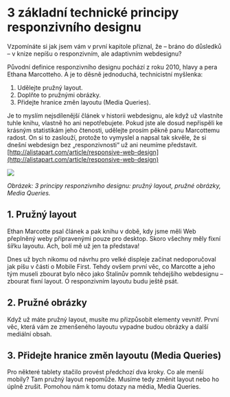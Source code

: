 # 3 základní technické principy responzivního designu

Vzpomínáte si jak jsem vám v první kapitole přiznal, že – bráno do důsledků – v knize nepíšu o responzivním,  ale adaptivním webdesignu?

Původní definice responzivního designu pochází z roku 2010, hlavy a pera Ethana Marcotteho. A je to děsně jednoduchá, technicistní myšlenka:

1. Udělejte pružný layout.
2. Doplňte to pružnými obrázky.
3. Přidejte hranice změn layoutu (Media Queries). 

Je to myslím nejsdílenější článek v historii webdesignu, ale když už vlastníte tuhle knihu, vlastně ho ani nepotřebujete. Pokud jste ale dosud nepřispěli ke krásným statistikám jeho čtenosti, udělejte prosím pěkně panu Marcottemu radost. On si to zaslouží, protože to vymyslel a napsal tak skvěle, že si dnešní webdesign bez „responzivnosti“ už ani neumíme představit. [http://alistapart.com/article/responsive-web-design](http://alistapart.com/article/responsive-web-design)

![](dist/images/vdwd/original/principy-rwd.png)

*Obrázek: 3 principy responzivního designu: pružný layout, pružné obrázky, Media Queries.*

## 1. Pružný layout

Ethan Marcotte psal článek a pak knihu v době, kdy jsme měli Web přeplněný weby připravenými pouze pro desktop. Skoro všechny měly fixní šířku layoutu. Ach, bolí mě už jen ta představa! 

Dnes už bych nikomu od návrhu pro velké displeje začínat nedoporučoval jak píšu v části o Mobile First. Tehdy ovšem první věc, co Marcotte a jeho tým museli zbourat bylo něco jako Stalinův pomník tehdejšího webdesignu – zbourat fixní layout. O responzivním layoutu budu ještě psát.

## 2. Pružné obrázky

Když už máte pružný layout, musíte mu přizpůsobit elementy vevnitř. První věc, která vám ze zmenšeného layoutu vypadne budou obrázky a další mediální obsah.

## 3. Přidejte hranice změn layoutu (Media Queries)

Pro některé tablety stačilo provést předchozí dva kroky. Co ale menší mobily? Tam pružný layout nepomůže. Musíme tedy změnit layout nebo ho úplně zrušit. Pomohou nám k tomu dotazy na média, Media Queries.

